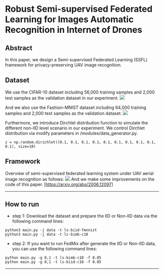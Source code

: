 # Robust Semi-supervised Federated Learning for Images Automatic Recognition in Internet of Drones
## Abstract
In this paper, we design a Semi-supervised Federated Learning (SSFL) framework for privacy-preserving UAV image recognition.
## Dataset
We use the CIFAR-10 dataset including 56,000 training samples and 2,000 test samples as the validation dataset in our experiment. 
![](https://storage.googleapis.com/kaggle-competitions/kaggle/3649/media/cifar-10.png)


And we also use the Fashion-MNIST dataset including 64,000 training samples and 2,000 test samples as the validation dataset.
![](https://codimd.xixiaoyao.cn/uploads/upload_9c41649d86cb07726c6b9d98dd6fbb8e.png)

Furthermore, we introduce Dirchlet distribution function to simulate the different non-IID level scenario in our experiment. We control Dirchlet distribution via modify parameters in  /modules/data_generator.py.
```python=
z = np.random.dirichlet((0.1, 0.1, 0.1, 0.1, 0.1, 0.1, 0.1, 0.1, 0.1, 0.1), size=10)
```
## Framework
Overview of semi-supervised federated learning system under UAV aerial image recognition as follows:
![](https://codimd.xixiaoyao.cn/uploads/upload_3c3742e69c1764df2a1647b7211acb31.jpg)
And we make some improvements on the code of this paper. [https://arxiv.org/abs/2006.12097]

----
## How to run
* step 1: Download the dataset and prepare the IID or Non-IID data via the following command lines:
```python=
python3 main.py -j data -t ls-biid-fmnnist
python3 main.py -j data -t lc-bimb-c10
```
* step 2: If you want to run FedMix after generate the IID or Non-IID data, you can use the following command lines:
```python=
python main.py -g 0,1 -t ls-bimb-c10 -f 0.05
python main.py -g 0,1 -t ls-biid-c10 -f 0.05
```

----

